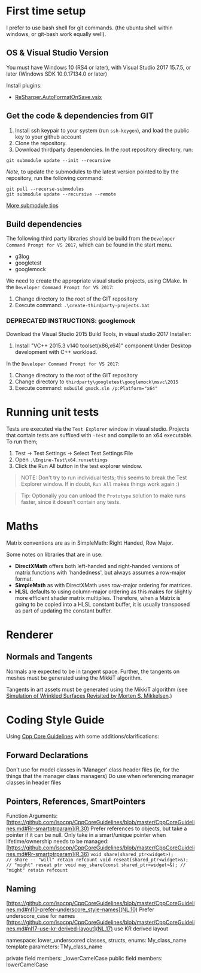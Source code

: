 ﻿# First time setup
I prefer to use bash shell for git commands. (the ubuntu shell within windows, or git-bash work equally well).

## OS & Visual Studio Version
You must have Windows 10 (RS4 or later), with Visual Studio 2017 15.7.5, or later (Windows SDK 10.0.17134.0 or later)

Install plugins:

- [ReSharper.AutoFormatOnSave.vsix](https://marketplace.visualstudio.com/items?itemName=PedroPombeiro.ReSharperAutoFormatOnSave)

## Get the code & dependencies from GIT
1. Install ssh keypair to your system (run `ssh-keygen`), and load the public key to your github account
1. Clone the repository.
1. Download thirdparty dependencies. In the root repository directory, run: 

```
git submodule update --init --recursive
```

_Note_, to update the submodules to the latest version pointed to by the repository, run the following command:
```
git pull --recurse-submodules
git submodule update --recursive --remote
```

[More submodule tips](https://gist.github.com/gitaarik/8735255)

## Build dependencies
The following third party libraries should be build from the `Developer Command Prompt for VS 2017`, which can be found in the start menu.

- g3log
- googletest
- googlemock

We need to create the appropriate visual studio projects, using CMake. In the `Developer Command Prompt for VS 2017`:
1. Change directory to the root of the GIT repository
1. Execute command: `.\create-thirdparty-projects.bat`

### DEPRECATED INSTRUCTIONS: googlemock
Download the Visual Studio 2015 Build Tools, in visual studio 2017 Installer:
1. Install "VC++ 2015.3 v140 toolset(x86,x64)" component Under Desktop development with C++ workload.

In the `Developer Command Prompt for VS 2017`:
1. Change directory to the root of the GIT repository
1. Change directory to `thirdparty\googletest\googlemock\msvc\2015`
1. Execute command: `msbuild gmock.sln /p:Platform="x64"`

# Running unit tests
Tests are executed via the `Test Explorer` window in visual studio. Projects that contain tests are suffixed with `-Test` and compile to an x64 executable. To run them;

1. Test -> Test Settings -> Select Test Settings File 
1. Open `.\Engine-Test\x64.runsettings`
1. Click the Run All button in the test explorer window.

> NOTE: Don't try to run individual tests; this seems to break the Test Explorer window. If in doubt, `Run All` makes things work again :) 

> Tip: Optionally you can unload the `Prototype` solution to make runs faster, since it doesn't contain any tests.

# Maths
Matrix conventions are as in SimpleMath: Right Handed, Row Major.

Some notes on libraries that are in use:

- __DirectXMath__ offers both left-handed and right-handed versions of matrix functions with 'handedness', but always assumes a row-major format.
- __SimpleMath__ as with DirectXMath uses row-major ordering for matrices.
- __HLSL__ 	defaults to using column-major ordering as this makes for slightly more efficient shader matrix multiplies. Therefore, when a Matrix is going to be copied into a HLSL constant buffer, it is usually transposed as part of updating the constant buffer.  

# Renderer 
## Normals and Tangents
Normals are expected to be in tangent space. Further, the tangents on meshes must be generated using the MikkiT algorithm.

Tangents in art assets must be generated using the MikkiT algorithm (see [Simulation of Wrinkled Surfaces Revisited by Morten S. Mikkelsen](http://image.diku.dk/projects/media/morten.mikkelsen.08.pdf).)

# Coding Style Guide
Using [Cpp Core Guidelines](https://github.com/isocpp/CppCoreGuidelines/blob/master/CppCoreGuidelines.md) with some additions/clarifications:

## Forward Declarations
Don't use for model classes in 'Manager' class header files (ie, for the things that the manager class managers)
Do use when referencing manager classes in header files

## Pointers, References, SmartPointers
Function Arguments:
	[https://github.com/isocpp/CppCoreGuidelines/blob/master/CppCoreGuidelines.md#Rr-smartptrparam](R.30)
	Prefer references to objects, but take a pointer if it can be null.
	Only take in a smart/unique pointer when lifetime/ownership needs to be managed:
		[https://github.com/isocpp/CppCoreGuidelines/blob/master/CppCoreGuidelines.md#Rr-smartptrparam](R.36)
		```
		void share(shared_ptr<widget>);            // share -- "will" retain refcount
		void reseat(shared_ptr<widget>&);          // "might" reseat ptr
		void may_share(const shared_ptr<widget>&); // "might" retain refcount
		```

## Naming
[https://github.com/isocpp/CppCoreGuidelines/blob/master/CppCoreGuidelines.md#nl10-prefer-underscore_style-names](NL.10) Prefer	underscore_case for names
[https://github.com/isocpp/CppCoreGuidelines/blob/master/CppCoreGuidelines.md#nl17-use-kr-derived-layout](NL.17) use KR derived layout

namespace: lower_underscored
classes, structs, enums: My_class_name
template parameters: TMy_class_name

private field members: _lowerCamelCase
public field members: lowerCamelCase
